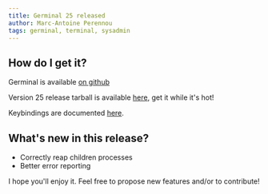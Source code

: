 ```yaml
---
title: Germinal 25 released
author: Marc-Antoine Perennou
tags: germinal, terminal, sysadmin
---
```


## How do I get it?

Germinal is available [on github](https://github.com/Keruspe/Germinal)

Version 25 release tarball is available [here](http://www.imagination-land.org/files/germinal/germinal-25.tar.xz), get it while it's hot!

Keybindings are documented [here](https://github.com/Keruspe/Germinal/blob/master/README.md).

## What's new in this release?

- Correctly reap children processes
- Better error reporting

I hope you'll enjoy it. Feel free to propose new features and/or to contribute!

